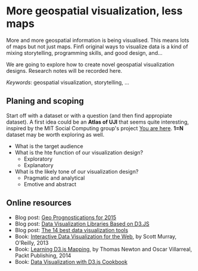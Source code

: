 
# More geospatial visualization, less maps

More and more geospatial information is being visualised. This means lots of maps but not just maps. Finfi original ways to visualize data is a kind of mixing storytelling, programming skills, and good design, and...

We are going to explore how to create novel geospatial visualization designs. Research notes will be recorded here.  

*Keywords*: geospatial  visualization, storytelling, ...

## Planing and scoping  

Start off with a dataset or with a question (and then find appropiate dataset). A first idea could be an **Atlas of UJI** that seems quite interesting, inspired  by the MIT Social Computing group's project [You are here](http://youarehere.cc/#/). **1=N** dataset may be worth exploring as well. 

* What is the target audience
* What is the hte function of our visualization design?
    * Exploratory 
    * Explanatory
* What is the likely tone of our visualization design?
    * Pragmatic and analytical 
    * Emotive and abstract


## Online resources 
* Blog post: [Geo Prognostications for 2015](http://www.vicchi.org/2015/01/29/geo-prognostications-for-2015/)
* Blog post: [Data Visualization Libraries Based on D3.JS](http://mikemcdearmon.com/portfolio/techposts/charting-libraries-using-d3)
* Blog post: [The 14 best data visualization tools](http://thenextweb.com/dd/2015/04/21/the-14-best-data-visualization-tools/)
* Book: [Interactive Data Visualization for the Web](http://chimera.labs.oreilly.com/books/1230000000345), by Scott Murray, O'Reilly, 2013
* Book: [Learning D3.js Mapping](https://www.packtpub.com/web-development/learning-d3js-mapping), by Thomas Newton and Oscar Villarreal, Packt Publishing, 2014
* Book: [Data Visualization with D3.js Cookbook](http://www.amazon.com/Data-Visualization-D3-js-Cookbook-Nick/dp/178216216X/)
